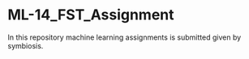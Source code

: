 # ML-14_FST_Assignment
In this repository machine learning assignments is submitted given by symbiosis.
